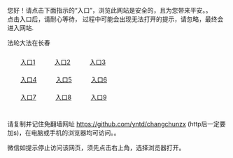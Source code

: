 您好！请点击下面指示的“入口”，浏览此网站是安全的，且为您带来平安。。 <br/>
点击入口后，请耐心等待， 过程中可能会出现无法打开的提示，请忽略，最终会进入网站. </br>

法轮大法在长春<br/>
<div style="padding:10px"><a style="margin:20px" target="_blank" href="https://d3rtkvvdjdncda.cloudfront.net/2Qpsp?hsrhok" id="ccLink1" rel="nofollow">入口1</a> <a target="_blank" style="margin:20px" href="https://dz3aed2yrj10s.cloudfront.net/2Qpsp?yhzjlzz" id="ccLink2" rel="nofollow">入口2</a> <a style="margin:20px" target="_blank" href="https://dk0v53zf2d03g.cloudfront.net/2Qpsp?fnqbkyp" id="ccLink3" rel="nofollow">入口3</a></div>

<div style="padding:10px" ><a style="margin:20px" target="_blank" href="https://d3rtkvvdjdncda.cloudfront.net/2Qpsp?hsrhok" id="ccLink4" rel="nofollow">入口4</a> <a style="margin:20px" href="https://dz3aed2yrj10s.cloudfront.net/2Qpsp?yhzjlzz" target="_blank" id="ccLink5" rel="nofollow">入口5</a> <a style="margin:20px" href="https://dk0v53zf2d03g.cloudfront.net/2Qpsp?fnqbkyp" target="_blank" id="ccLink6" rel="nofollow">入口6</a></div>

<div style="padding:10px"><a style="margin:20px" target="_blank" href="https://d3rtkvvdjdncda.cloudfront.net/2Qpsp?hsrhok" id="ccLink7" rel="nofollow">入口7</a> <a style="margin:20px" href="https://dz3aed2yrj10s.cloudfront.net/2Qpsp?yhzjlzz" target="_blank" id="ccLink8" rel="nofollow">入口8</a> <a style="margin:20px" target="_blank" href="https://dk0v53zf2d03g.cloudfront.net/2Qpsp?fnqbkyp" id="ccLink9" rel="nofollow">入口9</a></div>

<br/>



请复制并记住免翻墙网址 https://github.com/yntd/changchunzx (http后一定要加s)，在电脑或手机的浏览器均可访问。。<br/>

微信如提示停止访问该网页，须先点击右上角，选择浏览器打开。
